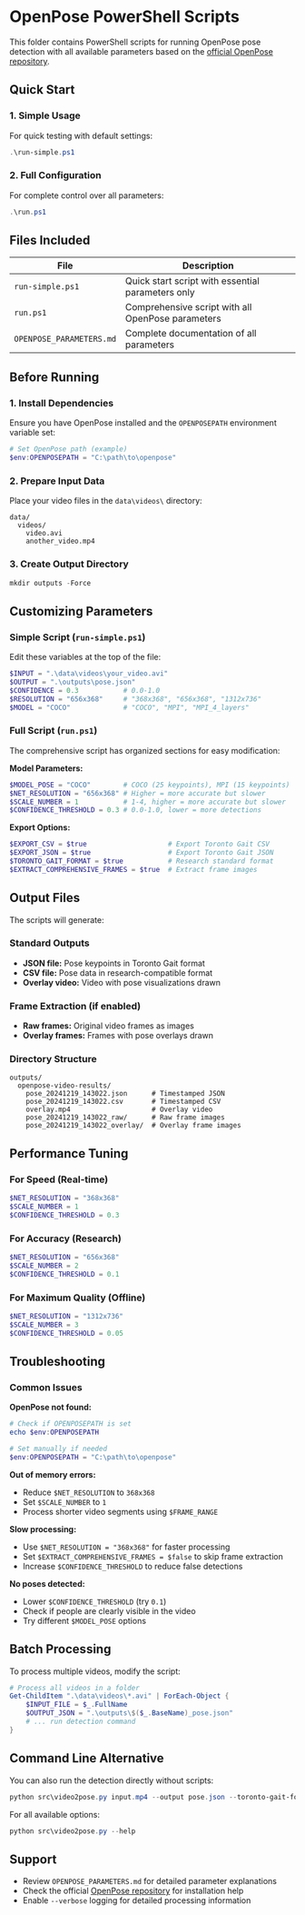 # OpenPose PowerShell Scripts

This folder contains PowerShell scripts for running OpenPose pose detection with all available parameters based on the [official OpenPose repository](https://github.com/CMU-Perceptual-Computing-Lab/openpose).

## Quick Start

### 1. Simple Usage
For quick testing with default settings:
```powershell
.\run-simple.ps1
```

### 2. Full Configuration
For complete control over all parameters:
```powershell
.\run.ps1
```

## Files Included

| File | Description |
|------|-------------|
| `run-simple.ps1` | Quick start script with essential parameters only |
| `run.ps1` | Comprehensive script with all OpenPose parameters |
| `OPENPOSE_PARAMETERS.md` | Complete documentation of all parameters |

## Before Running

### 1. Install Dependencies
Ensure you have OpenPose installed and the `OPENPOSEPATH` environment variable set:
```powershell
# Set OpenPose path (example)
$env:OPENPOSEPATH = "C:\path\to\openpose"
```

### 2. Prepare Input Data
Place your video files in the `data\videos\` directory:
```
data/
  videos/
    video.avi
    another_video.mp4
```

### 3. Create Output Directory
```powershell
mkdir outputs -Force
```

## Customizing Parameters

### Simple Script (`run-simple.ps1`)
Edit these variables at the top of the file:
```powershell
$INPUT = ".\data\videos\your_video.avi"
$OUTPUT = ".\outputs\pose.json"
$CONFIDENCE = 0.3           # 0.0-1.0
$RESOLUTION = "656x368"     # "368x368", "656x368", "1312x736"
$MODEL = "COCO"             # "COCO", "MPI", "MPI_4_layers"
```

### Full Script (`run.ps1`)
The comprehensive script has organized sections for easy modification:

**Model Parameters:**
```powershell
$MODEL_POSE = "COCO"        # COCO (25 keypoints), MPI (15 keypoints)
$NET_RESOLUTION = "656x368" # Higher = more accurate but slower
$SCALE_NUMBER = 1           # 1-4, higher = more accurate but slower
$CONFIDENCE_THRESHOLD = 0.3 # 0.0-1.0, lower = more detections
```

**Export Options:**
```powershell
$EXPORT_CSV = $true                    # Export Toronto Gait CSV
$EXPORT_JSON = $true                   # Export Toronto Gait JSON
$TORONTO_GAIT_FORMAT = $true           # Research standard format
$EXTRACT_COMPREHENSIVE_FRAMES = $true  # Extract frame images
```

## Output Files

The scripts will generate:

### Standard Outputs
- **JSON file:** Pose keypoints in Toronto Gait format
- **CSV file:** Pose data in research-compatible format
- **Overlay video:** Video with pose visualizations drawn

### Frame Extraction (if enabled)
- **Raw frames:** Original video frames as images
- **Overlay frames:** Frames with pose overlays drawn

### Directory Structure
```
outputs/
  openpose-video-results/
    pose_20241219_143022.json      # Timestamped JSON
    pose_20241219_143022.csv       # Timestamped CSV
    overlay.mp4                    # Overlay video
    pose_20241219_143022_raw/      # Raw frame images
    pose_20241219_143022_overlay/  # Overlay frame images
```

## Performance Tuning

### For Speed (Real-time)
```powershell
$NET_RESOLUTION = "368x368"
$SCALE_NUMBER = 1
$CONFIDENCE_THRESHOLD = 0.3
```

### For Accuracy (Research)
```powershell
$NET_RESOLUTION = "656x368"  
$SCALE_NUMBER = 2
$CONFIDENCE_THRESHOLD = 0.1
```

### For Maximum Quality (Offline)
```powershell
$NET_RESOLUTION = "1312x736"
$SCALE_NUMBER = 3
$CONFIDENCE_THRESHOLD = 0.05
```

## Troubleshooting

### Common Issues

**OpenPose not found:**
```powershell
# Check if OPENPOSEPATH is set
echo $env:OPENPOSEPATH

# Set manually if needed
$env:OPENPOSEPATH = "C:\path\to\openpose"
```

**Out of memory errors:**
- Reduce `$NET_RESOLUTION` to `368x368`
- Set `$SCALE_NUMBER` to `1`
- Process shorter video segments using `$FRAME_RANGE`

**Slow processing:**
- Use `$NET_RESOLUTION = "368x368"` for faster processing
- Set `$EXTRACT_COMPREHENSIVE_FRAMES = $false` to skip frame extraction
- Increase `$CONFIDENCE_THRESHOLD` to reduce false detections

**No poses detected:**
- Lower `$CONFIDENCE_THRESHOLD` (try `0.1`)
- Check if people are clearly visible in the video
- Try different `$MODEL_POSE` options

## Batch Processing

To process multiple videos, modify the script:
```powershell
# Process all videos in a folder
Get-ChildItem ".\data\videos\*.avi" | ForEach-Object {
    $INPUT_FILE = $_.FullName
    $OUTPUT_JSON = ".\outputs\$($_.BaseName)_pose.json"
    # ... run detection command
}
```

## Command Line Alternative

You can also run the detection directly without scripts:
```powershell
python src\video2pose.py input.mp4 --output pose.json --toronto-gait-format
```

For all available options:
```powershell
python src\video2pose.py --help
```

## Support

- Review `OPENPOSE_PARAMETERS.md` for detailed parameter explanations
- Check the official [OpenPose repository](https://github.com/CMU-Perceptual-Computing-Lab/openpose) for installation help
- Enable `--verbose` logging for detailed processing information 
